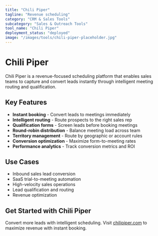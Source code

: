 ```yaml
---
title: "Chili Piper"
tagline: "Revenue scheduling"
category: "CRM & Sales Tools"
subcategory: "Sales & Outreach Tools"
tool_name: "Chili Piper"
deployment_status: "deployed"
image: "/images/tools/chili-piper-placeholder.jpg"
---
```


# Chili Piper

Chili Piper is a revenue-focused scheduling platform that enables sales teams to capture and convert leads instantly through intelligent meeting routing and qualification.

## Key Features

- **Instant booking** - Convert leads to meetings immediately
- **Intelligent routing** - Route prospects to the right sales rep
- **Qualification forms** - Screen leads before booking meetings
- **Round-robin distribution** - Balance meeting load across team
- **Territory management** - Route by geographic or account rules
- **Conversion optimization** - Maximize form-to-meeting rates
- **Performance analytics** - Track conversion metrics and ROI

## Use Cases

- Inbound sales lead conversion
- SaaS trial-to-meeting automation
- High-velocity sales operations
- Lead qualification and routing
- Revenue optimization

## Get Started with Chili Piper

Convert more leads with intelligent scheduling. Visit [chilipiper.com](https://www.chilipiper.com) to maximize revenue with instant booking.